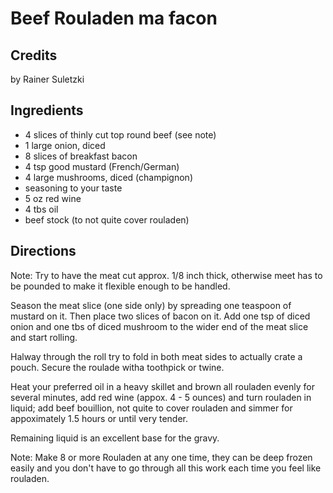 # Beef Rouladen ma facon 

## Credits

by Rainer Suletzki

## Ingredients

- 4 slices of thinly cut top round beef (see note)
- 1 large onion, diced 
- 8 slices of breakfast bacon 
- 4 tsp good mustard (French/German)
- 4 large mushrooms, diced (champignon) 
- seasoning to your taste 
- 5 oz red wine
- 4 tbs oil
- beef stock (to not quite cover rouladen)

## Directions

Note: Try to have the meat cut approx. 1/8 inch thick, otherwise meet has to   
be pounded to make it flexible enough to be handled.   
  
Season the meat slice (one side only) by spreading one teaspoon of mustard on it. Then place two slices of bacon on it. Add one tsp of diced onion and one tbs of diced mushroom to the wider end of the meat slice and start rolling.  
  
Halway through the roll try to fold in both meat sides to actually crate a pouch. Secure the roulade witha toothpick or twine.  
  
Heat your preferred oil in a heavy skillet and brown all rouladen evenly for   
several minutes, add red wine (appox. 4 - 5 ounces) and turn rouladen in   
liquid; add beef bouillion, not quite to cover rouladen and simmer for appoximately 1.5 hours or until very tender.   
  
Remaining liquid is an excellent base for the gravy.   
  
Note: Make 8 or more Rouladen at any one time, they can be deep frozen easily and you don't have to go through all this work each time you feel like rouladen.

